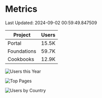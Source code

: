 # Metrics 

Last Updated: 2024-09-02 00:59:49.847509

| Project | Users |
| ----- | ----- |
| Portal | 15.5K |
| Foundations | 59.7K |
| Cookbooks | 12.9K |

![Users this Year](metrics/thisyear.png)

![Top Pages](metrics/toppages.png)

![Users by Country](metrics/bycountry.png)

